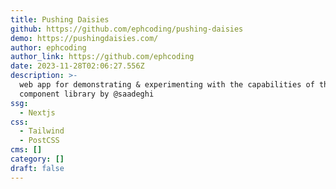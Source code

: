 ```yaml
---
title: Pushing Daisies
github: https://github.com/ephcoding/pushing-daisies
demo: https://pushingdaisies.com/
author: ephcoding
author_link: https://github.com/ephcoding
date: 2023-11-28T02:06:27.556Z
description: >-
  web app for demonstrating & experimenting with the capabilities of the DaisyUI
  component library by @saadeghi
ssg:
  - Nextjs
css:
  - Tailwind
  - PostCSS
cms: []
category: []
draft: false
---
```

